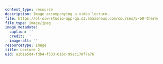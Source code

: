 ```yaml
---
content_type: resource
description: Image accompanying a video lecture.
file: https://ol-ocw-studio-app-qa.s3.amazonaws.com/courses/5-60-thermodynamics-kinetics-spring-2008/a1b1e5d4fdb4f533016c99ec170f7a76_lec02_th.jpg
file_type: image/jpeg
image_metadata:
  caption: ''
  credit: ''
  image-alt: ''
resourcetype: Image
title: Lecture 2
uid: a1b1e5d4-fdb4-f533-016c-99ec170f7a76
---
```

